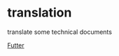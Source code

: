 # translation
translate some technical documents

[Futter]([https://github.com/wudaocs/translation/tree/develop/flutter](https://github.com/wudaocs/translation/tree/develop/flutter))